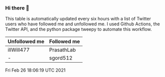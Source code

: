 ### Hi there 👋

This table is automatically updated every six hours with a list of Twitter users who have followed me and unfollowed me. I used Github Actions, the Twitter API, and the python package tweepy to automate this workflow.

| Unfollowed me |  Followed me |
| --- | --- |
|illWill477|PrasathLab|
|-|sgord512|
Fri Feb 26 18:06:19 UTC 2021
